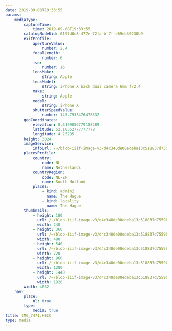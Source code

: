 ```yaml
---
date: 2019-09-08T19:33:55
params:
    mediaType:
        captureTime:
            time: 2019-09-08T19:33:55
        catalogNodeUid: 0197d0e8-477e-72fa-bf7f-e69eb30230b9
        exifProfile:
            apertureValue:
                number: 2.4
            focalLength:
                number: 6
            iso:
                number: 16
            lensMake:
                string: Apple
            lensModel:
                string: iPhone X back dual camera 6mm f/2.4
            make:
                string: Apple
            model:
                string: iPhone X
            shutterSpeedValue:
                number: 145.7938476478332
        geoCoordinates:
            elevation: 0.6199056779188289
            latitude: 52.10352777777778
            longitude: 4.25295
        height: 3024
        imageService:
            infoUrl: /~/blob-iiif-image-v3/d4c340de00edeba13c518837d7559b4687037df7e2c0a17f5eaa92a8d108565d/info.json
        placesProfile:
            country:
                code: NL
                name: Netherlands
            countryRegion:
                code: NL-ZH
                name: South Holland
            places:
                - kind: admin2
                  name: The Hague
                - kind: locality
                  name: The Hague
        thumbnails:
            - height: 180
              url: /~/blob-iiif-image-v3/d4c340de00edeba13c518837d7559b4687037df7e2c0a17f5eaa92a8d108565d/full/240%2C180/0/default.jpg
              width: 240
            - height: 360
              url: /~/blob-iiif-image-v3/d4c340de00edeba13c518837d7559b4687037df7e2c0a17f5eaa92a8d108565d/full/480%2C360/0/default.jpg
              width: 480
            - height: 540
              url: /~/blob-iiif-image-v3/d4c340de00edeba13c518837d7559b4687037df7e2c0a17f5eaa92a8d108565d/full/720%2C540/0/default.jpg
              width: 720
            - height: 960
              url: /~/blob-iiif-image-v3/d4c340de00edeba13c518837d7559b4687037df7e2c0a17f5eaa92a8d108565d/full/1280%2C960/0/default.jpg
              width: 1280
            - height: 1440
              url: /~/blob-iiif-image-v3/d4c340de00edeba13c518837d7559b4687037df7e2c0a17f5eaa92a8d108565d/full/1920%2C1440/0/default.jpg
              width: 1920
        width: 4032
    nav:
        place:
            nl: true
        type:
            media: true
title: IMG_7471.HEIC
type: media
---
```

